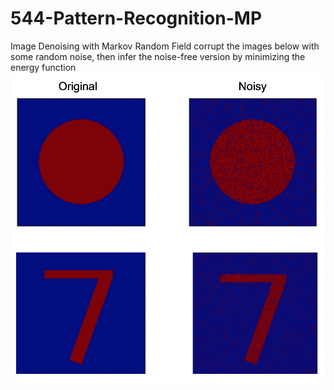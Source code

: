 # 544-Pattern-Recognition-MP
Image Denoising with Markov Random Field
corrupt the images below with some random noise, then infer the noise-free version by minimizing the energy function
![image](http://github.com/hjw1993/544-Pattern-Recognition-MP/raw/master/ImageDenoising/img/mrf.png)
